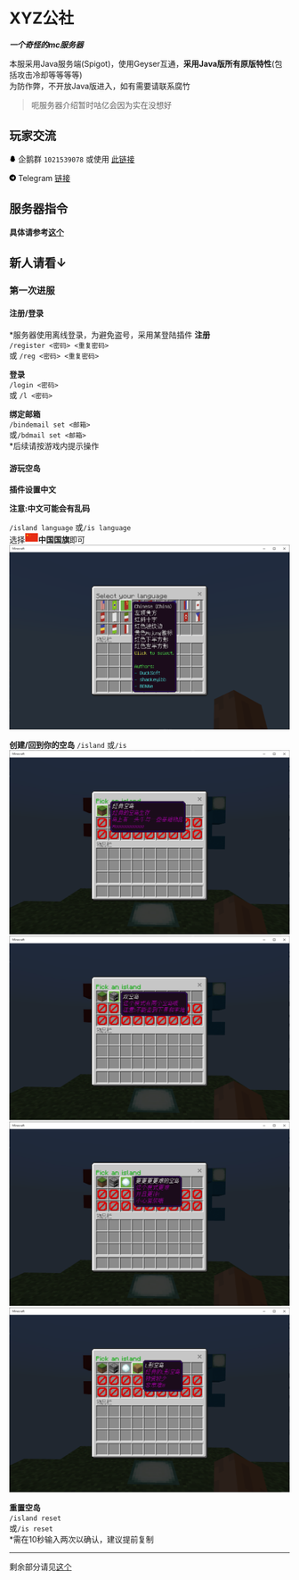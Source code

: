 # XYZ公社
***一个奇怪的mc服务器***

本服采用Java服务端(Spigot)，使用Geyser互通，**采用Java版所有原版特性**(包括攻击冷却等等等等)  
为防作弊，不开放Java版进入，如有需要请联系腐竹

> 呃服务器介绍暂时咕亿会因为实在没想好

## 玩家交流
<svg t="1618148086316" class="icon" viewBox="0 0 1024 1024" version="1.1" xmlns="http://www.w3.org/2000/svg" p-id="1144" width="12" height="12"><path d="M886.1 721.9c-5.4-67.7-41.1-143.1-55.7-181l-37.7-97.5c-1.2-40.6 10.8-133.8-52.1-250.5C677.5 76.2 551.1 65.7 527.7 64.5c-23.4-1.2-169.6-2.4-241.5 124.6s-52.5 254.3-52.5 254.3l-40.2 98.2s-18.7 44.8-34.9 99.3-32.4 140.2-16.2 157.6c16.2 17.4 74.9-79.7 80.3-88.7 0 0 4.2 46.4 15.3 70.7 8.9 19.4 30.2 67.9 73.3 105.9-20.7 6.7-70.4 24.6-77.7 43.2-9.2 23.6 7.2 26.4 35.2 28 28 1.6 162.2 5.2 226.5-3.8 0.7-0.1 1.3-0.2 2-0.3 6.3 0.2 12.2 0.3 17.9 0.3 3.6 0 7.8-0.1 12.3-0.2 0.4 0.1 0.9 0.1 1.3 0.2 64.3 9 198.6 5.4 226.5 3.8 28-1.6 44.3-4.4 35.2-28-7.4-18.9-58.5-37-78.6-43.4 6.3-5.6 12.4-11.6 18.4-18.1 72.5-79.7 66.5-130 69.5-158.8 0 0 61.1 88.1 74.3 91.1 13.2 3 17.3-10.8 12-78.5z" p-id="1145"></path></svg> 企鹅群 `1021539078` 或使用 [此链接](https://jq.qq.com/?_wv=1027&k=lzNyLxNn)  
  
<svg t="1618148362863" class="icon" viewBox="0 0 1024 1024" version="1.1" xmlns="http://www.w3.org/2000/svg" p-id="1981" width="12" height="12"><path d="M512 16C238 16 16 238 16 512s222 496 496 496 496-222 496-496S786 16 512 16z m243.6 339.8l-81.4 383.6c-6 27.2-22.2 33.8-44.8 21l-124-91.4-59.8 57.6c-6.6 6.6-12.2 12.2-25 12.2l8.8-126.2 229.8-207.6c10-8.8-2.2-13.8-15.4-5l-284 178.8-122.4-38.2c-26.6-8.4-27.2-26.6 5.6-39.4l478.2-184.4c22.2-8 41.6 5.4 34.4 39z" p-id="1982"></path></svg> Telegram [链接](https://t.me/joinchat/S3vLVCUfAokMLFHg)

## 服务器指令

**具体请参考[这个](/Commands/Commands.md "指令文档")**

## 新人请看↓
### 第一次进服

#### 注册/登录
*服务器使用离线登录，为避免盗号，采用某登陆插件
**注册**  
`/register <密码> <重复密码>`  
或 `/reg <密码> <重复密码>`

**登录**  
`/login <密码>`  
或 `/l <密码>`  

**绑定邮箱**   
`/bindemail set <邮箱>`  
或`/bdmail set <邮箱>`  
*后续请按游戏内提示操作

#### 游玩空岛

**插件设置中文**

**注意:中文可能会有乱码**

`/island language`
或`/is language`  
选择<svg t="1620572571895" class="icon" viewBox="0 0 1489 1024" version="1.1" xmlns="http://www.w3.org/2000/svg" p-id="6844" width="24" height="18"><path d="M33.885091 20.293818h1421.684364V968.145455H33.885091z" fill="#E72D14" p-id="6845"></path><path d="M274.152727 135.447273l30.533818 87.970909H399.36l-77.824 57.530182 30.440727 91.415272-77.917091-57.530181L196.421818 372.363636l30.440727-91.415272L148.945455 223.418182h94.766545l30.440727-87.970909z m324.980364 179.386182l10.24 26.996363h26.996364l-23.645091 17.035637 10.146909 26.996363-23.738182-16.849454-23.645091 16.849454 10.146909-26.996363-23.738182-16.942546h30.533818l6.702546-27.089454zM629.666909 186.181818l-13.591273 23.738182 20.293819 20.293818-26.996364-3.444363-13.591273 27.089454-3.351273-30.440727-30.533818-3.351273 27.089455-13.591273-6.702546-26.996363 20.293819 20.200727 26.996363-13.498182zM473.832727 101.469091l26.996364 10.24L521.309091 87.970909l-3.351273 30.533818 26.996364 10.146909-26.996364 6.795637-3.444363 26.996363-13.498182-23.645091-30.440728 6.795637 20.293819-20.386909-16.942546-23.645091z m0 325.073454l26.996364 10.14691 20.386909-23.738182-3.351273 30.533818 26.996364 10.146909-26.996364 6.702545-3.444363 30.533819-13.498182-27.089455-30.440727 10.146909 20.293818-23.738182-16.942546-23.645091z" fill="#FFD700" p-id="6846"></path></svg>**中国国旗**即可
![设置中文](/4th/assets/images/Command-is-language-cn.png "我们中国真是太厉害了！！！")  

**创建/回到你的空岛**
`/island`
或`/is`  
![经典空岛](/4th/assets/images/Command-is-create-0.png "经典空岛")  
![双空岛](/4th/assets/images/Command-is-create-1.png "双空岛")  
![更更更更难的空岛](/4th/assets/images/Command-is-create-2.png "更更更更难的空岛")  
![L形空岛](/4th/assets/images/Command-is-create-3.png "L形空岛")  

**重置空岛**  
`/island reset`  
或`/is reset`  
*需在10秒输入两次以确认，建议提前复制

---
剩余部分请见[这个](/Commands/Commands.md "指令文档")